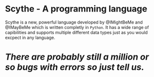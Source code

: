 # Scythe - A programming language


Scythe is a new, powerful language developed by @IMightBeMe and @IMayBeMe which is written completly in `Python`. It has a wide range of capibilities and supports multiple different data types just as you would excpect in any language.

___There are probably still a million or so bugs with errors so just tell us.___
=======
